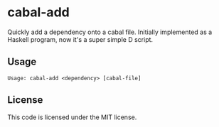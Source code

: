 # cabal-add
Quickly add a dependency onto a cabal file. Initially implemented as a Haskell
program, now it's a super simple D script.

## Usage
```
Usage: cabal-add <dependency> [cabal-file]
```

## License
This code is licensed under the MIT license.
